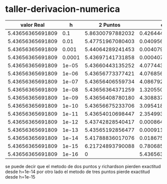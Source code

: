 # taller-derivacion-numerica

|valor Real | h | 2 Puntos | error 2P| 3 Puntos| error 3P| Extrapolacion Richi | error ER|
| --- | --- | --- | --- | --- | --- | --- | --- | 
|5.43656365691809| 0.1 | 5.86300797882032|0.426444321902230|5.40353514003045|0.0330285168876410|5.52745883779990|0.0908951808818141|
|5.43656365691809| 0.01 | 5.47751967080403|0.0409560138859417|5.43620459824439|0.000359058673702783|5.43746977940323|0.000906122485142546|
|5.43656365691809| 0.001 | 5.44064289241453|0.00407923549643652|5.43656003593878|3.62097930750593e-6|5.43657271786047|9.06094237596022e-6|
|5.43656365691809| 0.0001 | 5.43697141731858|0.000407760400491064|5.43656362067850|3.62395917719027e-8|5.43656374752658|9.06084922647210e-8|
|5.43656365691809| 1e-05 | 5.43660443135252|4.07744344297356e-5|5.43656365649076|4.27328394891902e-10|5.43656365779762|8.79527561892246e-10|
|5.43656365691809| 1e-06 | 5.43656773377421|4.07685612113795e-6|5.43656365759671|6.78617162463979e-10|5.43656365681322|1.04869890549253e-10|
|5.43656365691809| 1e-07 | 5.43656406559734|4.08679247776433e-7|5.43656365573406|1.18402798676698e-9|5.43656365555497|1.36312294785057e-9|
|5.43656365691809| 1e-08 | 5.43656364371259|1.32055015811261e-8|5.43656373023987|7.33217779824713e-8|5.43656367331854|1.64004454461519e-8|
|5.43656365691809| 1e-09 | 5.43656408780180|4.30883708268937e-7|5.43656253814697|1.11877111752534e-6|5.43656364371259|1.32055015811261e-8|
|5.43656365691809| 1e-10 | 5.43656675233706|3.09541896736931e-6|5.43656921386719|5.55694909731841e-6|5.43656083114759|2.82577049670607e-6|
|5.43656365691809| 1e-11 | 5.43654010698447|2.35499336236344e-5|5.43652343750000|4.02194180901816e-5|5.43659931887911|3.56619610233366e-5|
|5.43656365691809| 1e-12 | 5.43742828540417|0.000864628486076491|5.43701171875000|0.000448061831909818|5.43639207724785|0.000171579670240618|
|5.43656365691809| 1e-13 | 5.43565192856477|0.000911728353323760|5.43750000000000|0.000936343081909818|5.43861252329710|0.00204886637900970|
|5.43656365691809| 1e-14 | 5.41788836017076|0.0186752967473263|5.43750000000000|0.000936343081909818|5.41788836017076|0.0186752967473263|
|5.43656365691809| 1e-15 | 6.21724893790088|0.780685280982786|5.50000000000000|0.0634363430819098|5.18104078158406|0.255522875334026|
|5.43656365691809| 1e-16 | 0|5.43656365691809|16.0000000000000|10.5634363430819|4.44089209850063|0.995671558417464|


se puede decir que el metodo de dos puntos y richardson pierden exactitud desde h=1e-14 por otro lado el metodo de tres puntos pierde exactitud desde h=1e-15 

